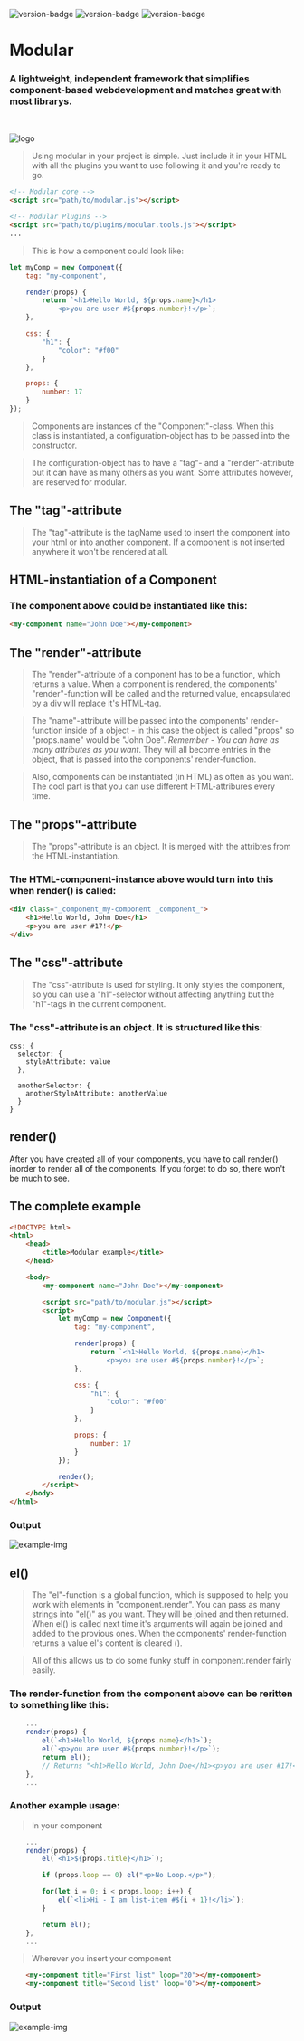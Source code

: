 ![version-badge](https://img.shields.io/badge/version-1.1-brightgreen.svg)
![version-badge](https://img.shields.io/badge/development-active-blue.svg)
![version-badge](https://img.shields.io/badge/license-MIT-orange.svg)

# Modular
### A lightweight, independent framework that simplifies component-based webdevelopment and matches great with most librarys.

<br>

![logo](https://github.com/KargJonas/random/blob/master/modular/Modular-Logo.png)

> Using modular in your project is simple. Just include it in your HTML with all the plugins you want to use following it and you're ready to go.

```html
<!-- Modular core -->
<script src="path/to/modular.js"></script>

<!-- Modular Plugins -->
<script src="path/to/plugins/modular.tools.js"></script>
...
```

> This is how a component could look like:
```js
let myComp = new Component({
    tag: "my-component",

    render(props) {
        return `<h1>Hello World, ${props.name}</h1>
            <p>you are user #${props.number}!</p>`;
    },

    css: {
        "h1": {
            "color": "#f00"
        }
    },

    props: {
        number: 17
    }
});
```
> Components are instances of the "Component"-class. When this class is instantiated, a configuration-object has to be passed into the constructor.

> The configuration-object has to have a "tag"- and a "render"-attribute but it can have as many others as you want. Some attributes however, are reserved for modular.

## The "tag"-attribute
> The "tag"-attribute is the tagName used to insert the component into your html or into another component. If a component is not inserted anywhere it won't be rendered at all.

## HTML-instantiation of a Component
### The component above could be instantiated like this:
```html
<my-component name="John Doe"></my-component>
```

## The "render"-attribute
> The "render"-attribute of a component has to be a function, which returns a value. When a component is rendered, the components' "render"-function will be called and the returned value, encapsulated by a div will replace it's HTML-tag.

> The "name"-attribute will be passed into the components' render-function inside of a object - in this case the object is called "props" so "props.name" would be "John Doe". _Remember - You can have as many attributes as you want_. They will all become entries in the object, that is passed into the components' render-function.

> Also, components can be instantiated (in HTML) as often as you want. The cool part is that you can use different HTML-attribures every time.

## The "props"-attribute
> The "props"-attribute is an object. It is merged with the attribtes from the HTML-instantiation.
> 
### The HTML-component-instance above would turn into this when **render()** is called:
```html
<div class="_component_my-component _component_">
    <h1>Hello World, John Doe</h1>
    <p>you are user #17!</p>
</div>
```

## The "css"-attribute
> The "css"-attribute is used for styling. It only styles the component, so you can use a "h1"-selector without affecting anything but the "h1"-tags in the current component.

### The "css"-attribute is an object. It is structured like this:
```
css: {
  selector: {
    styleAttribute: value
  },

  anotherSelector: {
    anotherStyleAttribute: anotherValue
  }
}
```

## render()
After you have created all of your components, you have to call render() inorder to render all of the components. If you forget to do so, there won't be much to see.

## The complete example
```html
<!DOCTYPE html>
<html>
    <head>
        <title>Modular example</title>
    </head>

    <body>
        <my-component name="John Doe"></my-component>

        <script src="path/to/modular.js"></script>
        <script>
            let myComp = new Component({
                tag: "my-component",

                render(props) {
                    return `<h1>Hello World, ${props.name}</h1>
                        <p>you are user #${props.number}!</p>`;
                },

                css: {
                    "h1": {
                        "color": "#f00"
                    }
                },

                props: {
                    number: 17
                }
            });

            render();
        </script>
    </body>
</html>
```

### Output
![example-img](https://github.com/KargJonas/random/blob/master/modular/example-image-4.png)

## el()
> The "el"-function is a global function, which is supposed to help you work with elements in "component.render". You can pass as many strings into "el()" as you want. They will be joined and then returned. When el() is called next time it's arguments will again be joined and added to the provious ones. When the components' render-function returns a value el's content is cleared ().

> All of this allows us to do some funky stuff in component.render fairly easily.

### The render-function from the component above can be reritten to something like this:
```js
    ...
    render(props) {
        el(`<h1>Hello World, ${props.name}</h1>`);
        el(`<p>you are user #${props.number}!</p>`);
        return el();
        // Returns "<h1>Hello World, John Doe</h1><p>you are user #17!</p>"
    },
    ...
```

### Another example usage:
> In your component
```js
    ...
    render(props) {
        el(`<h1>${props.title}</h1>`);

        if (props.loop == 0) el("<p>No Loop.</p>");

        for(let i = 0; i < props.loop; i++) {
            el(`<li>Hi - I am list-item #${i + 1}!</li>`);
        }

        return el();
    },
    ...
```

> Wherever you insert your component
```html
    <my-component title="First list" loop="20"></my-component>
    <my-component title="Second list" loop="0"></my-component>
```
### Output
![example-img](https://github.com/KargJonas/random/blob/master/modular/example-image-5.png)